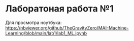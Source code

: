 # Лаборатоная работа №1
Для просмотра ноутбука: https://nbviewer.org/github/TheGravityZero/MAI-Machine-Learning/blob/main/lab1/lab1_ML.ipynb

